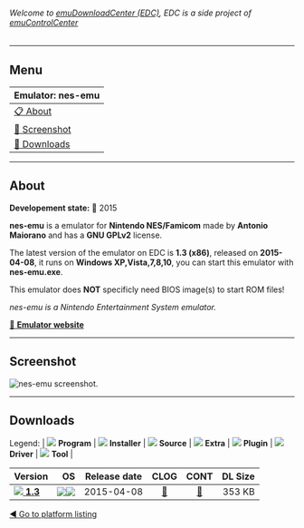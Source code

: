 ###### Welcome to [emuDownloadCenter (EDC)](https://github.com/PhoenixInteractiveNL/emuDownloadCenter/wiki/), EDC is a side project of [emuControlCenter](https://github.com/PhoenixInteractiveNL/emuControlCenter/wiki/)
***
## Menu
| **Emulator: nes-emu** |
|:---------|
| [:clipboard: About](#about) |
| [:sunrise: Screenshot](#screenshot) |
| [:floppy_disk: Downloads](#downloads) |
***
## About
**Developement state:** :large_blue_circle: 2015

**nes-emu** is a emulator for **Nintendo NES/Famicom** made by **Antonio Maiorano** and has a **GNU GPLv2** license.

The latest version of the emulator on EDC is **1.3 (x86)**, released on **2015-04-08**, it runs on **Windows XP,Vista,7,8,10**, you can start this emulator with **nes-emu.exe**.

This emulator does **NOT** specificly need BIOS image(s) to start ROM files!

_nes-emu is a Nintendo Entertainment System emulator._

[:link: **Emulator website**](http://github.com/amaiorano/nes-emu/)
***
## Screenshot
![](https://raw.githubusercontent.com/PhoenixInteractiveNL/emuDownloadCenter/master/hooks/nesemu/emulator_screen_01.jpg "nes-emu screenshot.")
***
## Downloads
Legend: | 
![](https://raw.githubusercontent.com/wiki/PhoenixInteractiveNL/emuDownloadCenter/images_misc/icon_program_24.png) **Program** | 
![](https://raw.githubusercontent.com/wiki/PhoenixInteractiveNL/emuDownloadCenter/images_misc/icon_installer_24.png) **Installer** | 
![](https://raw.githubusercontent.com/wiki/PhoenixInteractiveNL/emuDownloadCenter/images_misc/icon_source_code_24.png) **Source** | 
![](https://raw.githubusercontent.com/wiki/PhoenixInteractiveNL/emuDownloadCenter/images_misc/icon_extra_24.png) **Extra** | 
![](https://raw.githubusercontent.com/wiki/PhoenixInteractiveNL/emuDownloadCenter/images_misc/icon_plugin_24.png) **Plugin** | 
![](https://raw.githubusercontent.com/wiki/PhoenixInteractiveNL/emuDownloadCenter/images_misc/icon_driver_24.png) **Driver** | 
![](https://raw.githubusercontent.com/wiki/PhoenixInteractiveNL/emuDownloadCenter/images_misc/icon_tool_24.png) **Tool** | 
 
| Version | OS | Release date | CLOG | CONT | DL Size |
|:--------|---:|:------------:|:----:|:----:|--------:|
| [![](https://raw.githubusercontent.com/wiki/PhoenixInteractiveNL/emuDownloadCenter/images_misc/icon_program_24.png) **1.3**](https://github.com/PhoenixInteractiveNL/edc-repo0004/raw/master/nesemu/1.3.7z) | ![](https://raw.githubusercontent.com/wiki/PhoenixInteractiveNL/emuDownloadCenter/images_misc/logo_windows_24.png)![](https://raw.githubusercontent.com/wiki/PhoenixInteractiveNL/emuDownloadCenter/images_misc/icon_32-bit_24.png) | 2015-04-08 | [:page_facing_up:](https://github.com/PhoenixInteractiveNL/edc-repo0004/blob/master/nesemu/1.3_changelog.txt) | [:mag_right:](https://github.com/PhoenixInteractiveNL/edc-repo0004/blob/master/nesemu/1.3_contents.txt) | 353 KB |

[:arrow_backward: Go to platform listing](https://github.com/PhoenixInteractiveNL/emuDownloadCenter/wiki/EDC-Platform-List)
